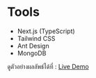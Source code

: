 # Tools
- Next.js (TypeScript)
- Tailwind CSS
- Ant Design
- MongoDB

ดูตัวอย่างผลลัพธ์ได้ที่ : [Live Demo]

[Live Demo]:https://next-hotel-booking-js.vercel.app

